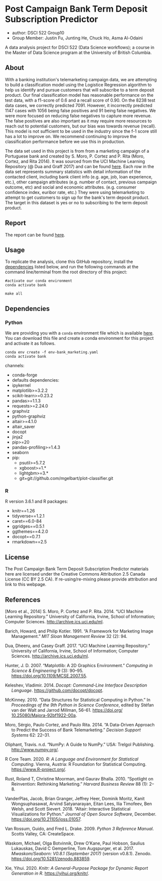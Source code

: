 # Post Campaign Bank Term Deposit Subscription Predictor
- author: DSCI 522 Group10
- Group Member: Justin Fu, Junting He, Chuck Ho, Asma Al-Odaini

A data analysis project for DSCI 522 (Data Science workflows); a course in the Master of Data Science program at the University of British Columbia.

## About

With a banking institution's telemarketing campaign data, we are attempting to build a classification model using the Logistice Regression algorithm to help us identify and pursue customers that will subscribe to a term deposit product. Our final classification model has reasonable performance on the test data, with a f1-score of 0.6 and a recall score of 0.90. On the 8238 test data cases, we correctly predicted 7091. However, it incorrectly predicted 1147 cases with 1056 being false positives and 91 being false negatives. We were more focused on reducing false negatives to capture more revenue. The false positives are also important as it may require more resources to reach out to potential customers, but our bias was towards revenue (recall). This model is not sufficient to be used in the industry since the f-1 score still has a lot to improve on. We recommend continuing to improve the classification performance before we use this in production.  


The data set used in this project is from from a marketing campaign of a Portuguese bank and created by S. Moro, P. Cortez and P. Rita (Moro, Cortez, and Rita 2014). It was sourced from the UCI Machine Learning Repository (@ Dua and Graff 2017) and can be found [here](https://archive.ics.uci.edu/ml/datasets/Bank+Marketing). Each row in the data set represents summary statistics with detail information of the contacted client, including bank client info (e.g. age, job, loan experience, etc.), other campaign attributes (e.g. number of contact, previous campaign outcome, etc) and social and economic attributes. (e.g. consumer confidence index, euribor rate, etc.) They were using telemarketing to attempt to get customers to sign up for the bank's term deposit product. The target in this dataset is yes or no to subscribing to the term deposit product.

## Report

The report can be found [here](https://htmlpreview.github.io/?https://raw.githubusercontent.com/UBC-MDS/DSCI_522_Group_10/main/doc/bank_marketing_predict_report.html).

## Usage

To replicate the analysis, clone this GitHub repository, install the [dependencies](#dependencies) listed below, and run the following commands at the command line/terminal from the root directory of this project:

```
#activate our conda environment
conda activate bank

make all
```

## Dependencies

### Python

We are providing you with a `conda` environment file which is available [here](env-bank_marketing.yaml). You can download this file and create a conda environment for this project and activate it as follows. 

```
conda env create -f env-bank_marketing.yaml
conda activate bank
```

channels:
  - conda-forge
  - defaults
dependencies:
  - ipykernel
  - matplotlib>=3.2.2
  - scikit-learn>=0.23.2
  - pandas>=1.1.3
  - requests>=2.24.0
  - graphviz
  - python-graphviz
  - altair>=4.1.0
  - altair_saver
  - docopt
  - jinja2  
  - pip>=20
  - pandas-profiling>=1.4.3  
  - seaborn
  - pip:
    - psutil>=5.7.2
    - xgboost>=1.*
    - lightgbm>=3.*
    - git+git://github.com/mgelbart/plot-classifier.git
    
### R
R version 3.6.1 and R packages:
  - knitr==1.26
  - tidyverse==1.2.1
  - caret==6.0-84
  - ggridges==0.5.1
  - ggthemes==4.2.0
  - docopt==0.7.1
  - rmarkdown==2.5
    
  
## License
The Post Campaign Bank Term Deposit Subscription Predictor materials here are licensed under the Creative Commons Attribution 2.5 Canada License (CC BY 2.5 CA). If re-using/re-mixing please provide attribution and link to this webpage.

## References

[Moro et al., 2014] S. Moro, P. Cortez and P. Rita.  2014. “UCI Machine Learning Repository.” University of California, Irvine, School of Information; Computer Sciences. http://archive.ics.uci.edu/ml.

<div id="refs" class="references hanging-indent">

<div id="ref-barich1991framework">

Barich, Howard, and Philip Kotler. 1991. “A Framework for Marketing
Image Management.” *MIT Sloan Management Review* 32 (2): 94.

</div>

<div id="ref-Dua2019">

Dua, Dheeru, and Casey Graff. 2017. “UCI Machine Learning Repository.”
University of California, Irvine, School of Information; Computer
Sciences. <http://archive.ics.uci.edu/ml>.

</div>

<div id="ref-Hunter">

Hunter, J. D. 2007. “Matplotlib: A 2D Graphics Environment.” *Computing
in Science & Engineering* 9 (3): 90–95.
<https://doi.org/10.1109/MCSE.2007.55>.

</div>

<div id="ref-docoptpython">

Keleshev, Vladimir. 2014. *Docopt: Command-Line Interface Description
Language*. <https://github.com/docopt/docopt>.

</div>

<div id="ref-mckinney-proc-scipy-2010">

McKinney. 2010. “Data Structures for Statistical Computing in Python.”
In *Proceedings of the 9th Python in Science Conference*, edited by
Stéfan van der Walt and Jarrod Millman, 56–61.
[https://doi.org/ 10.25080/Majora-92bf1922-00a](https://doi.org/%2010.25080/Majora-92bf1922-00a%20).

</div>

<div id="ref-moro2014data">

Moro, Sérgio, Paulo Cortez, and Paulo Rita. 2014. “A Data-Driven
Approach to Predict the Success of Bank Telemarketing.” *Decision
Support Systems* 62: 22–31.

</div>

<div id="ref-numpy">

Oliphant, Travis. n.d. “NumPy: A Guide to NumPy.” USA: Trelgol
Publishing. <http://www.numpy.org/>.

</div>

<div id="ref-R">

R Core Team. 2020. *R: A Language and Environment for Statistical
Computing*. Vienna, Austria: R Foundation for Statistical Computing.
<https://www.R-project.org/>.

</div>

<div id="ref-rust2010spotlight">

Rust, Roland T, Christine Moorman, and Gaurav Bhalla. 2010. “Spotlight
on Reinvention: Rethinking Marketing.” *Harvard Business Review* 88 (1):
2–8.

</div>

<div id="ref-Altair2018">

VanderPlas, Jacob, Brian Granger, Jeffrey Heer, Dominik Moritz, Kanit
Wongsuphasawat, Arvind Satyanarayan, Eitan Lees, Ilia Timofeev, Ben
Welsh, and Scott Sievert. 2018. “Altair: Interactive Statistical
Visualizations for Python.” *Journal of Open Source Software*, December.
<https://doi.org/10.21105/joss.01057>.

</div>

<div id="ref-Python">

Van Rossum, Guido, and Fred L. Drake. 2009. *Python 3 Reference Manual*.
Scotts Valley, CA: CreateSpace.

</div>

<div id="ref-michael_waskom_2017_883859">

Waskom, Michael, Olga Botvinnik, Drew O’Kane, Paul Hobson, Saulius
Lukauskas, David C Gemperline, Tom Augspurger, et al. 2017.
*Mwaskom/Seaborn: V0.8.1 (September 2017)* (version v0.8.1). Zenodo.
<https://doi.org/10.5281/zenodo.883859>.

</div>

<div id="ref-knitr">

Xie, Yihui. 2020. *Knitr: A General-Purpose Package for Dynamic Report
Generation in R*. <https://yihui.org/knitr/>.

</div>

</div>
